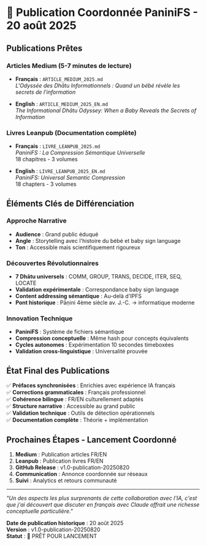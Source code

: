 # 🚀 Publication Coordonnée PaniniFS - 20 août 2025

## Publications Prêtes

### Articles Medium (5-7 minutes de lecture)
- **Français** : `ARTICLE_MEDIUM_2025.md`  
  *L'Odyssée des Dhātu Informationnels : Quand un bébé révèle les secrets de l'information*

- **English** : `ARTICLE_MEDIUM_2025_EN.md`  
  *The Informational Dhātu Odyssey: When a Baby Reveals the Secrets of Information*

### Livres Leanpub (Documentation complète)
- **Français** : `LIVRE_LEANPUB_2025.md`  
  *PaniniFS : La Compression Sémantique Universelle*  
  18 chapitres - 3 volumes

- **English** : `LIVRE_LEANPUB_2025_EN.md`  
  *PaniniFS: Universal Semantic Compression*  
  18 chapters - 3 volumes

## Éléments Clés de Différenciation

### Approche Narrative
- **Audience** : Grand public éduqué
- **Angle** : Storytelling avec l'histoire du bébé et baby sign language
- **Ton** : Accessible mais scientifiquement rigoureux

### Découvertes Révolutionnaires
- **7 Dhātu universels** : COMM, GROUP, TRANS, DECIDE, ITER, SEQ, LOCATE
- **Validation expérimentale** : Correspondance baby sign language
- **Content addressing sémantique** : Au-delà d'IPFS
- **Pont historique** : Pāṇini 4ème siècle av. J.-C. → informatique moderne

### Innovation Technique
- **PaniniFS** : Système de fichiers sémantique
- **Compression conceptuelle** : Même hash pour concepts équivalents
- **Cycles autonomes** : Expérimentation 10 secondes timeboxées
- **Validation cross-linguistique** : Universalité prouvée

## État Final des Publications

✅ **Préfaces synchronisées** : Enrichies avec expérience IA français  
✅ **Corrections grammaticales** : Français professionnel  
✅ **Cohérence bilingue** : FR/EN culturellement adaptés  
✅ **Structure narrative** : Accessible au grand public  
✅ **Validation technique** : Outils de détection opérationnels  
✅ **Documentation complète** : Théorie + implémentation  

## Prochaines Étapes - Lancement Coordonné

1. **Medium** : Publication articles FR/EN
2. **Leanpub** : Publication livres FR/EN  
3. **GitHub Release** : v1.0-publication-20250820
4. **Communication** : Annonce coordonnée sur réseaux
5. **Suivi** : Analytics et retours communauté

---

*"Un des aspects les plus surprenants de cette collaboration avec l'IA, c'est que j'ai découvert que discuter en français avec Claude offrait une richesse conceptuelle particulière."*

**Date de publication historique** : 20 août 2025  
**Version** : v1.0-publication-20250820  
**Statut** : 🚀 PRÊT POUR LANCEMENT
